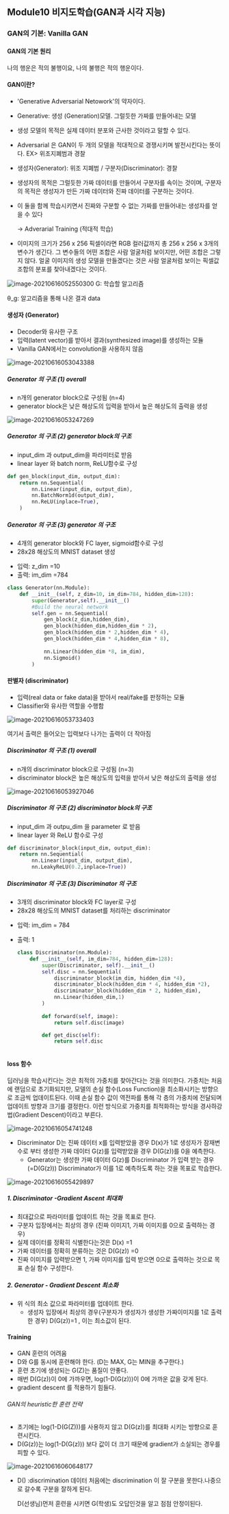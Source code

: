 ## Module10  비지도학습(GAN과 시각 지능)

### GAN의 기본: Vanilla GAN

#### GAN의 기본 원리

나의 행운은 적의 불행이요, 나의 불행은 적의 행운이다.  

#### GAN이란? 

* 'Generative Adversarial Netowork'의 약자이다. 

* Generative: 생성 (Generation)모델. 그럴듯한 가짜를 만들어내는 모델

* 생성 모델의 목적은 실제 데이터 분포와 근사한 것이라고 말할 수 있다. 

* Adversarial 은 GAN이 두 개의 모델을 적대적으로 경쟁시키며 발전시킨다는 뜻이다. EX> 위조지폐범과 경찰

* 생성자(Generator): 위조 지폐범 /  구분자(Discriminator): 경찰

* 생성자의 목적은 그럴듯한 가짜 데이터를 만들어서 구분자를 속이는 것이며, 구분자의 목적은 생성자가 만든 가짜 데이터와 진짜 데이터를 구분하는 것이다. 

* 이 둘을 함께 학습시키면서 진짜와 구분할 수 없는 가짜를 만들어내는 생성자를 얻을 수 있다 

  -> Adverarial Training (적대적 학습)

* 이미지의 크기가 256 x 256 픽셀이라면 RGB 컬러값까지 총 256 x 256 x 3개의 변수가 생긴다. 그 변수들의 어떤 조합은 사람 얼굴처럼 보이지만, 어떤 조합은 그렇지 않다. 얼굴 이미지의 생성 모델을 만들겠다는 것은 사람 얼굴처럼 보이는 픽셀값 조합의 분포를 찾아내겠다는 것이다. 

![image-20210616052550300](https://user-images.githubusercontent.com/82528589/122124370-28b8ff80-ce6a-11eb-963e-b3e9a7b25ac7.png)
G: 학습할 알고리즘 

θ_g: 알고리즘을 통해 나온 결과 data



#### 생성자 (Generator)

* Decoder와 유사한 구조
* 입력(latent vector)를 받아서 결과(synthesized image)를 생성하는 모듈
* Vanilla GAN에서는 convolution을 사용하지 않음 

![image-20210616053043388](https://user-images.githubusercontent.com/82528589/122124391-31a9d100-ce6a-11eb-915b-a6a3864a5ff9.png)



##### Generator 의 구조 (1) overall

* n개의 generator block으로 구성됨 (n=4)
* generator block은 낮은 해상도의 입력을 받아서 높은 해상도의 출력을 생성 

![image-20210616053247269](https://user-images.githubusercontent.com/82528589/122124452-42f2dd80-ce6a-11eb-9037-4e0de0e76edc.png)

##### Generator 의 구조 (2) generator block의 구조

* input_dim 과 output_dim을 파라미터로 받음
* linear layer 와 batch norm, ReLU함수로 구성 

```python
def gen_block(input_dim, output_dim):
    return nn.Sequential(
        nn.Linear(input_dim, output_dim),
        nn.BatchNorm1d(output_dim),
        nn.ReLU(inplace=True),
    )
```



##### Generator 의 구조 (3) generator 의 구조

* 4개의 generator block와 FC layer, sigmoid함수로 구성
* 28x28 해상도의 MNIST dataset 생성 

- 입력: z_dim =10
- 출력: im_dim =784 

```python
class Generator(nn.Module):
    def __init__(self, z_dim=10, im_dim=784, hidden_dim=128):
        super(Generator,self).__init__()
        #Build the neural network
        self.gen = nn.Sequential(
            gen_block(z_dim,hidden_dim),
            gen_block(hidden_dim,hidden_dim * 2),
            gen_block(hidden_dim * 2,hidden_dim * 4),
            gen_block(hidden_dim * 4,hidden_dim * 8),
            
            nn.Linear(hidden_dim *8, im_dim),
            nn.Sigmoid()
        )
```



#### 판별자 (discriminator)

* 입력(real data  or fake data)을 받아서 real/fake를 판정하는 모듈
* Classifier와 유사한 역할을 수행함 

![image-20210616053733403](https://user-images.githubusercontent.com/82528589/122124504-53a35380-ce6a-11eb-9790-de1d2b1533cb.png)

여기서 출력은 들어오는 입력보다 나가는 출력이 더 작아짐 



##### Discriminator 의 구조 (1) overall

* n개의 discriminator block으로 구성됨 (n=3)
* discriminator block은 높은 해상도의 입력을 받아서 낮은 해상도의 출력을 생성 

![image-20210616053927046](https://user-images.githubusercontent.com/82528589/122124555-674eba00-ce6a-11eb-861a-369220bfb344.png)



##### Discriminator 의 구조 (2) discriminator block의 구조

* input_dim 과 outpu_dim 을 parameter 로 받음
* linear layer 와 ReLU 함수로 구성

```python
def discriminator_block(input_dim, output_dim):
    return nn.Sequential(
        nn.Linear(input_dim, output_dim),
        nn.LeakyReLU(0.2,inplace=True))
```



##### Discriminator 의 구조 (3) Discriminator 의 구조

* 3개의 discriminator block와 FC layer로 구성
* 28x28 해상도의 MNIST dataset를 처리하는 discriminator 

- 입력: im_dim = 784

- 출력: 1

  ```python
  class Discriminator(nn.Module):
      def __init__(self, im_dim=784, hidden_dim=128):
          super(Discriminator, self).__init__()
          self.disc = nn.Sequential(
              discriminator_block(im_dim, hidden_dim *4),
              discriminator_block(hidden_dim * 4, hidden_dim *2),
              discriminator_block(hidden_dim * 2, hidden_dim),
              nn.Linear(hidden_dim,1)
          )
          
          def forward(self, image):
              return self.disc(image)
  
          def get_disc(self):
              return self.disc
  
  
  
  ```

  

#### loss 함수

딥러닝을 학습시킨다는 것은 최적의 가중치를 찾아간다는 것을 의미한다. 가중치는 처음에 랜덤으로 초기화되지만, 모델의 손실 함수(Loss Function)을 최소화시키는 방향으로 조금씩 업데이트된다. 이때 손실 함수 값이 역전파를 통해 각 층의 가중치에 전달되며 업데이트 방향과 크기를 결정한다. 이런 방식으로 가중치를 최적화하는 방식을 경사하강법(Gradient Descent)이라고 부른다.

![image-20210616054741248](https://user-images.githubusercontent.com/82528589/122125204-21462600-ce6b-11eb-8e88-2756e25a2071.png)

* Discriminator D는 진짜 데이터 x를 입력받았을 경우 D(x)가 1로 생성자가 잠재변수로 부터 생성한 가짜 데이터 G(z)를 입력받았을 경우 D(G(z))를 0을 예측한다.
  * Generator는 생성한 가짜 데이터 G(z)를 Discriminator 가 입력 받는 경우 (=D(G(z))) Discriminator가 이를 1로 예측하도록 하는 것을 목표로 학습한다.  	



![image-20210616055429897](https://user-images.githubusercontent.com/82528589/122125217-26a37080-ce6b-11eb-8f74-0357e49019fd.png)



##### 1. Discriminator -Gradient Ascent 최대화

* 최대값으로 파라미터를 업데이트 하는 것을 목표로 한다.
* 구분자 입장에서는 최상의 경우 (진짜 이미지1, 가짜 이미지를 0으로 출력하는 경우)
* 실제 데이터를 정확히 식별한다는것은 D(x) =1 
* 가짜 데이터를 정확히 분류하는 것은 D(G(z)) =0
* 진짜 이미지를 입력받으면 1, 가짜 이미지를 입력 받으면 0으로 출력하는 것으로 목표 손실 함수 구성한다.



##### 2. Generator - Gradient Descent 최소화

* 위 식의 최소 값으로 파라미터를 업데이트 한다.
  * 생성자 입장에서 최상의 경우(구분자가 생성자가 생성한 가짜이미지를 1로 출력한 경우) D(G(z))=1 , 이는 최소값이 된다. 



#### Training

* GAN 훈련의 어려움 
* D와 G를 동시에 훈련해야 한다. (D는 MAX, G는 MIN을 추구한다.)
* 훈련 초기에 생성되는 G(Z)는 품질이 안좋다.
* 매번 D(G(z))이 0에 가까우면, log(1-D(G(z)))이 0에 가까운 값을 갖게 된다.
* gradient descent 를 적용하기 힘들다.



###### GAN의 heuristic한 훈련 전략

* 초기에는 log(1-D(G(Z)))를 사용하지 않고 D(G(z))를 최대화 시키는 방향으로 훈련시킨다.
* D(G(z))는 log(1-D(G(z))) 보다 값이 더 크기 때문에 gradient가 소실되는 경우를 피할 수 있다. 



![image-20210616060648177](https://user-images.githubusercontent.com/82528589/122125236-2dca7e80-ce6b-11eb-8c9f-a0dde80770ca.png)

* D() :discrimination 데이터 
  처음에는 discrimination 이 잘 구분을 못한다.나중으로 갈수록 구분을 잘하게 된다.

  D(선생님)먼저 훈련을 시키면 G(학생)도 오답인것을 알고 점점 안정이된다. 
